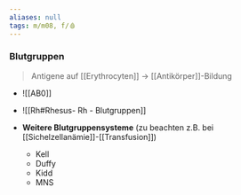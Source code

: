 ```yaml
---
aliases: null
tags: m/m08, f/🩸
---
```

### Blutgruppen
> Antigene auf [[Erythrocyten]] → [[Antikörper]]-Bildung
- ![[AB0]]
- ![[Rh#Rhesus- Rh - Blutgruppen]]


- **Weitere Blutgruppensysteme** (zu beachten z.B. bei [[Sichelzellanämie]]-[[Transfusion]])
	- Kell
	- Duffy
	- Kidd
	- MNS